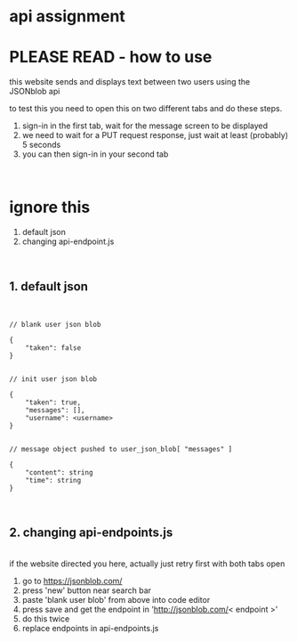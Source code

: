 # api assignment

# PLEASE READ - how to use

this website sends and displays text between two users using the JSONblob api

to test this you need to open this on two different tabs and do these steps.
1. sign-in in the first tab, wait for the message screen to be displayed
2. we need to wait for a PUT request response, just wait at least (probably) 5 seconds
3. you can then sign-in in your second tab

<br>

# ignore this 

1. default json
2. changing api-endpoint.js

<br>

## 1. default json
<br>

```
// blank user json blob 

{
    "taken": false
}


// init user json blob

{
    "taken": true,
    "messages": [],
    "username": <username>
}


// message object pushed to user_json_blob[ "messages" ]

{
    "content": string
    "time": string
}
```

<br>

## 2. changing api-endpoints.js
<br>if the website directed you here, actually just retry first with both tabs open
1. go to https://jsonblob.com/
2. press 'new' button near search bar
3. paste 'blank user blob' from above into code editor
3. press save and get the endpoint in 'http://jsonblob.com/< endpoint >'
4. do this twice
5. replace endpoints in api-endpoints.js
